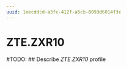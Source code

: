 ```yaml
---
uuid: 1eecddcd-a3fc-412f-a5cb-8093d6014f3c
---
```



# ZTE.ZXR10


#TODO: ## Describe *ZTE.ZXR10* profile

